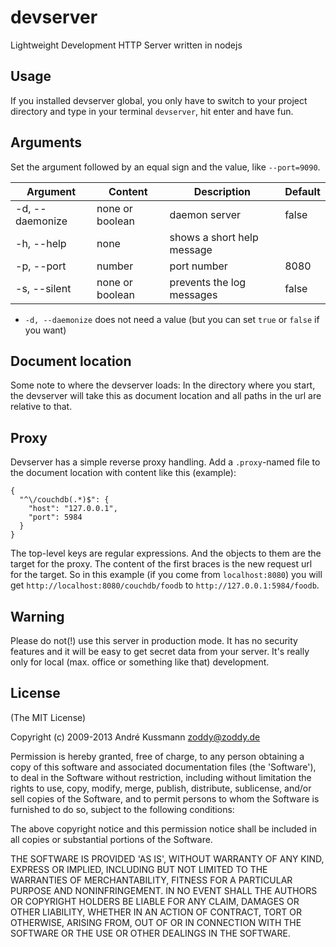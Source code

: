 # devserver
Lightweight Development HTTP Server written in nodejs

## Usage
If you installed devserver global, you only have to switch to your project directory and type in your terminal `devserver`, hit enter and have fun.

## Arguments

Set the argument followed by an equal sign and the value, like `--port=9090`.

Argument       |Content        |Description               |Default
---------------|---------------|--------------------------|-------
-d, --daemonize|none or boolean|daemon server             |false
-h, --help     |none           |shows a short help message|
-p, --port     |number         |port number               |8080
-s, --silent   |none or boolean|prevents the log messages |false

- `-d, --daemonize` does not need a value (but you can set `true` or `false` if you want)

## Document location
Some note to where the devserver loads: In the directory where you start, the devserver will take this as document location and all paths in the url are relative to that.

## Proxy
Devserver has a simple reverse proxy handling. Add a `.proxy`-named file to the document location with content like this (example):

```
{
  "^\/couchdb(.*)$": {
    "host": "127.0.0.1",
    "port": 5984
  }
}
```

The top-level keys are regular expressions. And the objects to them are the target for the proxy. The content of the first braces is the new request url for the target. So in this example (if you come from `localhost:8080`) you will get `http://localhost:8080/couchdb/foodb` to `http://127.0.0.1:5984/foodb`. 

## Warning
Please do not(!) use this server in production mode. It has no security features and it will be easy to get secret data from your server. It's really only for local (max. office or something like that) development.

## License
(The MIT License)

Copyright (c) 2009-2013 André Kussmann <zoddy@zoddy.de>

Permission is hereby granted, free of charge, to any person obtaining
a copy of this software and associated documentation files (the
'Software'), to deal in the Software without restriction, including
without limitation the rights to use, copy, modify, merge, publish,
distribute, sublicense, and/or sell copies of the Software, and to
permit persons to whom the Software is furnished to do so, subject to
the following conditions:

The above copyright notice and this permission notice shall be
included in all copies or substantial portions of the Software.

THE SOFTWARE IS PROVIDED 'AS IS', WITHOUT WARRANTY OF ANY KIND,
EXPRESS OR IMPLIED, INCLUDING BUT NOT LIMITED TO THE WARRANTIES OF
MERCHANTABILITY, FITNESS FOR A PARTICULAR PURPOSE AND NONINFRINGEMENT.
IN NO EVENT SHALL THE AUTHORS OR COPYRIGHT HOLDERS BE LIABLE FOR ANY
CLAIM, DAMAGES OR OTHER LIABILITY, WHETHER IN AN ACTION OF CONTRACT,
TORT OR OTHERWISE, ARISING FROM, OUT OF OR IN CONNECTION WITH THE
SOFTWARE OR THE USE OR OTHER DEALINGS IN THE SOFTWARE.

